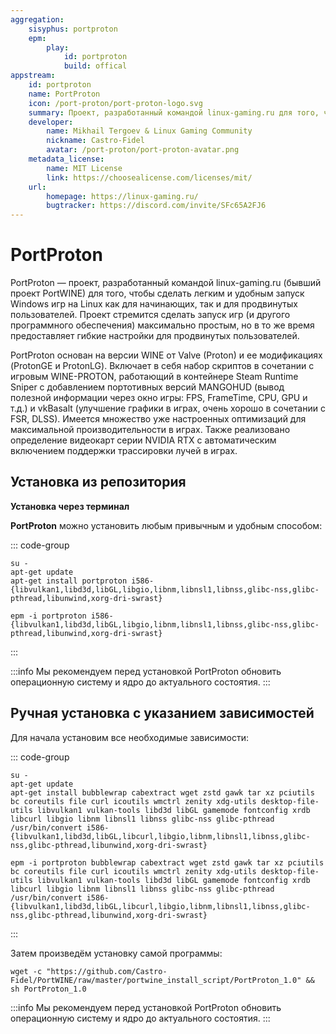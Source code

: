 ```yaml
---
aggregation:
    sisyphus: portproton
    epm:
        play:
            id: portproton
            build: offical
appstream:
    id: portproton
    name: PortProton
    icon: /port-proton/port-proton-logo.svg
    summary: Проект, разработанный командой linux-gaming.ru для того, чтобы сделать легким и удобным запуск Windows игр.
    developer:
        name: Mikhail Tergoev & Linux Gaming Community
        nickname: Castro-Fidel
        avatar: /port-proton/port-proton-avatar.png
    metadata_license:
        name: MIT License
        link: https://choosealicense.com/licenses/mit/
    url:
        homepage: https://linux-gaming.ru/
        bugtracker: https://discord.com/invite/SFc65A2FJ6
---
```


# PortProton

PortProton — проект, разработанный командой linux-gaming.ru (бывший проект PortWINE) для того, чтобы сделать легким и удобным запуск Windows игр на Linux как для начинающих, так и для продвинутых пользователей. Проект стремится сделать запуск игр (и другого программного обеспечения) максимально простым, но в то же время предоставляет гибкие настройки для продвинутых пользователей.

PortProton основан на версии WINE от Valve (Proton) и ее модификациях (ProtonGE и ProtonLG). Включает в себя набор скриптов в сочетании с игровым WINE-PROTON, работающий в контейнере Steam Runtime Sniper с добавлением портотивных версий MANGOHUD (вывод полезной информации через окно игры: FPS, FrameTime, CPU, GPU и т.д.) и vkBasalt (улучшение графики в играх, очень хорошо в сочетании с FSR, DLSS). Имеется множество уже настроенных оптимизаций для максимальной производительности в играх.
Также реализовано определение видеокарт серии NVIDIA RTX с автоматическим включением поддержки трассировки лучей в играх.

## Установка из репозитория

**Установка через терминал**

**PortProton** можно установить любым привычным и удобным способом:

::: code-group

```shell[apt-get]
su -
apt-get update
apt-get install portproton i586-{libvulkan1,libd3d,libGL,libgio,libnm,libnsl1,libnss,glibc-nss,glibc-pthread,libunwind,xorg-dri-swrast}
```
```shell[epm]
epm -i portproton i586-{libvulkan1,libd3d,libGL,libgio,libnm,libnsl1,libnss,glibc-nss,glibc-pthread,libunwind,xorg-dri-swrast}
```
:::

:::info
Мы рекомендуем перед установкой PortProton обновить операционную систему и ядро до актуального состоятия.
:::

## Ручная установка с указанием зависимостей

Для начала установим все необходимые зависимости:

::: code-group

```shell[apt-get]
su -
apt-get update
apt-get install bubblewrap cabextract wget zstd gawk tar xz pciutils bc coreutils file curl icoutils wmctrl zenity xdg-utils desktop-file-utils libvulkan1 vulkan-tools libd3d libGL gamemode fontconfig xrdb libcurl libgio libnm libnsl1 libnss glibc-nss glibc-pthread /usr/bin/convert i586-{libvulkan1,libd3d,libGL,libcurl,libgio,libnm,libnsl1,libnss,glibc-nss,glibc-pthread,libunwind,xorg-dri-swrast}
```
```shell[epm]
epm -i portproton bubblewrap cabextract wget zstd gawk tar xz pciutils bc coreutils file curl icoutils wmctrl zenity xdg-utils desktop-file-utils libvulkan1 vulkan-tools libd3d libGL gamemode fontconfig xrdb libcurl libgio libnm libnsl1 libnss glibc-nss glibc-pthread /usr/bin/convert i586-{libvulkan1,libd3d,libGL,libcurl,libgio,libnm,libnsl1,libnss,glibc-nss,glibc-pthread,libunwind,xorg-dri-swrast}
```
:::

Затем произведём установку самой программы:

```shell
wget -c "https://github.com/Castro-Fidel/PortWINE/raw/master/portwine_install_script/PortProton_1.0" && sh PortProton_1.0
```

:::info
Мы рекомендуем перед установкой PortProton обновить операционную систему и ядро до актуального состоятия.
:::

<!--@include: @apps/_parts/install/content-epm-play.md -->
